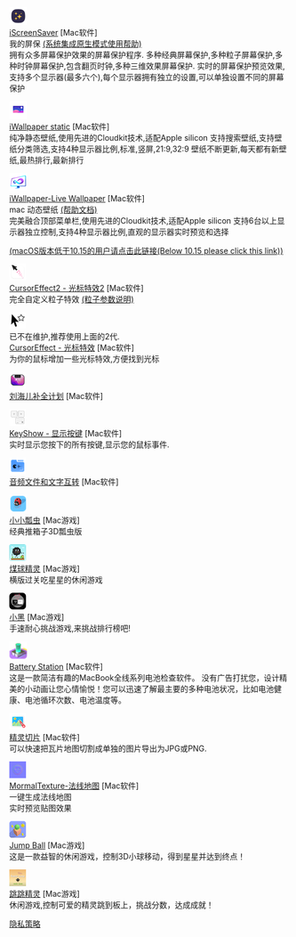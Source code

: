 ![](./iscreensaver/icon.png)  
[iScreenSaver](./iscreensaver/iscreensaver)   [Mac软件]   
我的屏保  [(系统集成原生模式使用帮助)](./iscreensaver/iscreensaver-help)   
拥有众多屏幕保护效果的屏幕保护程序.
多种经典屏幕保护,多种粒子屏幕保护,多种时钟屏幕保护,包含翻页时钟,多种三维效果屏幕保护.
实时的屏幕保护预览效果,支持多个显示器(最多六个),每个显示器拥有独立的设置,可以单独设置不同的屏幕保护

![](./iwallpaperstatic/icon.png)  
[iWallpaper static](./iwallpaperstatic/iwallpaperstatic)   [Mac软件]   
纯净静态壁纸,使用先进的Cloudkit技术,适配Apple silicon
支持搜索壁纸,支持壁纸分类筛选,支持4种显示器比例,标准,竖屏,21:9,32:9
壁纸不断更新,每天都有新壁纸,最热排行,最新排行

![](./iwallpaper/icon.png)  
[iWallpaper-Live Wallpaper](./iwallpaper/iwallpaper)   [Mac软件]   
mac 动态壁纸  [(帮助文档)](./iwallpaper/iwallpaper-help)   
完美融合顶部菜单栏,使用先进的Cloudkit技术,适配Apple silicon
支持6台以上显示器独立控制,支持4种显示器比例,直观的显示器实时预览和选择   

[(macOS版本低于10.15的用户请点击此链接(Below 10.15 please click this link))](./iwallpaper/iwallpaper-old-1314.md)   

![](./cursor-effect2/icon.png)  
[CursorEffect2 - 光标特效2](./cursor-effect2/cursor-effect2)   [Mac软件]   
完全自定义粒子特效     [(粒子参数说明)](./cursor-effect2/particle-parameters)   

![](./cursor-effect/icon.png)    
已不在维护,推荐使用上面的2代.   
[CursorEffect - 光标特效](./cursor-effect/cursor-effect)   [Mac软件]   
为你的鼠标增加一些光标特效,方便找到光标  

![](./shownotchcontent/Icon_30x30.png)  
[刘海儿补全计划](./shownotchcontent/shownotchcontent)   [Mac软件]    

![](./keyshow/Icon_30x30.png)  
[KeyShow - 显示按键](./keyshow/keyshow)   [Mac软件]   
实时显示您按下的所有按键,显示您的鼠标事件.   

![](./speech/Icon_30x30.png)  
[音频文件和文字互转](./speech/speech)   [Mac软件]    

![](./littlebug/Icon_30x30.png)  
[小小瓢虫](./littlebug/littlebug)   [Mac游戏]   
经典推箱子3D瓢虫版 

![](./briquette-sprite/icon.png)  
[煤球精灵](./briquette-sprite/briquette-sprite)   [Mac游戏]   
横版过关吃星星的休闲游戏  

![](./super-sprite/icon.png)  
[小黑](./super-sprite/super-sprite)   [Mac游戏]   
手速耐心挑战游戏,来挑战排行榜吧!  

![](./battery-station/icon.png)  
[Battery Station](./battery-station/battery-station)   [Mac软件]   
这是一款简洁有趣的MacBook全线系列电池检查软件。
没有广告打扰您，设计精美的小动画让您心情愉悦！您可以迅速了解最主要的多种电池状况，比如电池健康、电池循环次数、电池温度等。

![](./sprite-slice/icon.png)  
[精灵切片](./sprite-slice/normal-texture)   [Mac软件]   
可以快速把瓦片地图切割成单独的图片导出为JPG或PNG.   

![](./normal-texture/icon.png)  
[MormalTexture-法线地图](./normal-texture/normal-texture)   [Mac软件]   
一键生成法线地图  
实时预览贴图效果

![](./jump-ball/icon30.png)  
[Jump Ball](./jump-ball/jump-ball)   [Mac游戏]   
这是一款益智的休闲游戏，控制3D小球移动，得到星星并达到终点！

![](./rapid-jump-mac/icon.png)  
[跳跳精灵](./rapid-jump-mac/rapid-jump-mac)   [Mac游戏]   
休闲游戏,控制可爱的精灵跳到板上，挑战分数，达成成就！

[隐私策略](./privacy-policy)
